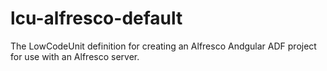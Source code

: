 # lcu-alfresco-default
The LowCodeUnit definition for creating an Alfresco Andgular ADF project for use with an Alfresco server.
